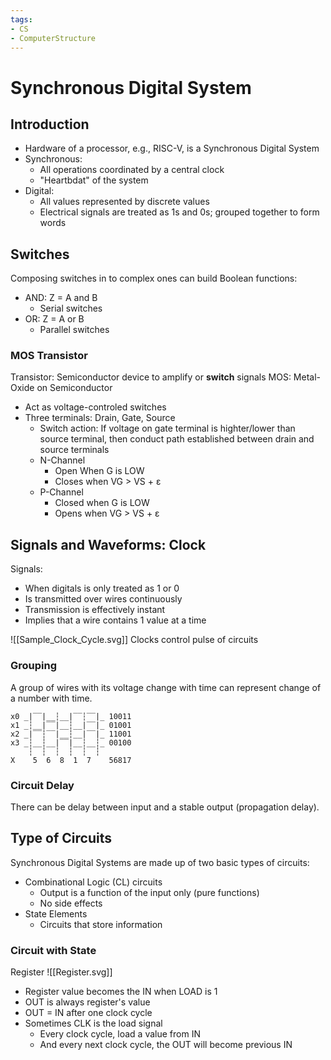 ```yaml
---
tags:
- CS
- ComputerStructure
---
```

Synchronous Digital System
===
## Introduction
- Hardware of a processor, e.g., RISC-V, is a Synchronous Digital System
- Synchronous:
	- All operations coordinated by a central clock
	- "Heartbdat" of the system
- Digital:
	- All values represented by discrete values
	- Electrical signals are treated as 1s and 0s;
	  grouped together to form words

## Switches
Composing switches in to complex ones can build Boolean functions:
- AND: Z = A and B
	- Serial switches
- OR: Z = A or B
	- Parallel switches

### MOS Transistor
Transistor: Semiconductor device to amplify or **switch** signals
MOS: Metal-Oxide on Semiconductor
- Act as voltage-controled switches
- Three terminals: Drain, Gate, Source
	- Switch action:
	  If voltage on gate terminal is highter/lower than source terminal, then conduct path established between drain and source terminals
	- N-Channel
		- Open When G is LOW
		- Closes when VG > VS + ε
	- P-Channel
		- Closed when G is LOW
		- Opens when VG > VS + ε

## Signals and Waveforms: Clock
Signals:
- When digitals is only treated as 1 or 0
- Is transmitted over wires continuously
- Transmission is effectively instant
- Implies that a wire contains 1 value at a time

![[Sample_Clock_Cycle.svg]]
Clocks control pulse of circuits
### Grouping
A group of wires with its voltage change with time can represent change of a number with time.
```
x0 _|‾‾|__┆__|‾‾┆‾‾|_ 10011
x1 _┆__|‾‾|__┆__|‾‾|_ 01001
x2 _|‾‾┆‾‾|__┆__|‾‾|_ 11001
x3 _┆__┆__|‾‾|__┆__┆_ 00100
    ┆  ┆  ┆  ┆  ┆  ┆
X    5  6  8  1  7    56817
```

### Circuit Delay
There can be delay between input and a stable output (propagation delay).


## Type of Circuits
Synchronous Digital Systems are made up of two basic types of circuits:
- Combinational Logic (CL) circuits
	- Output is a function of the input only (pure functions)
	- No side effects
- State Elements
	- Circuits that store information

### Circuit with State
Register
![[Register.svg]]
- Register value becomes the IN when LOAD is 1
- OUT is always register's value
- OUT = IN after one clock cycle
- Sometimes CLK is the load signal
	- Every clock cycle, load a value from IN
	- And every next clock cycle, the OUT will become previous IN